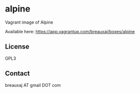 alpine
======

Vagrant image of Alpine

Available here: https://app.vagrantup.com/breauxaj/boxes/alpine

License
-------
GPL3

Contact
-------
breauxaj AT gmail DOT com
